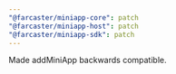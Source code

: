 ```yaml
---
"@farcaster/miniapp-core": patch
"@farcaster/miniapp-host": patch
"@farcaster/miniapp-sdk": patch
---
```


Made addMiniApp backwards compatible.

